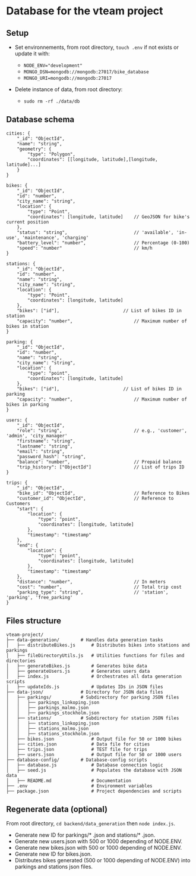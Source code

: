 # Database for the vteam project

## Setup
* Set environnements, from root directory, `touch .env` if not exists or update it with:
  * `NODE_ENV="development"`
  * `MONGO_DSN=mongodb://mongodb:27017/bike_database`
  * `MONGO_URI=mongodb://mongodb:27017`

* Delete instance of data, from root directory: 
    * `sudo rm -rf ./data/db`

## Database schema
	cities: { 
		"_id": "ObjectId",
		"name": "string",
		"geometry": {
			"type": "Polygon",
			"coordinates": [[longitude, latitude],[longitude, latitude]...]
		}
	}
	
	bikes: {
		"_id": "ObjectId",
		"id": "number",
		"city_name": "string",
		"location": {
			"type": "Point",
			"coordinates": [longitude, latitude]	// GeoJSON for bike's current position
		},                                	
		"status": "string",               			// 'available', 'in-use', 'maintenance', 'charging'
		"battery_level": "number",        			// Percentage (0-100)
		"speed": "number"							// km/h
	}
	
	stations: {
		"_id": "ObjectId",
		"id": "number",
		"name": "string",
		"city_name": "string",
		"location": {
			"type": "Point",
			"coordinates": [longitude, latitude]
		},
		"bikes": ["id"],            			// List of bikes ID in station
		"capacity": "number",             			// Maximum number of bikes in station
	}
	
	parking: {
		"_id": "ObjectId",
		"id": "number",
		"name": "string",
		"city_name": "string",
		"location": {
			"type": "point",
			"coordinates": [longitude, latitude]
		},
		"bikes": ["id"],            			// List of bikes ID in parking
		"capacity": "number",             			// Maximum number of bikes in parking	
	}

	users: {
		"_id": "ObjectId",
		"role": "string",                 			// e.g., 'customer', 'admin', 'city_manager'
		"firstname": "string",
		"lastname": "string",
		"email": "string",
		"password_hash": "string",
		"balance": "number",             			// Prepaid balance
		"trip_history": ["ObjectId"]     			// List of trips ID
	}
	
	trips: {
		"_id": "ObjectId",
		"bike_id": "ObjectId",            			// Reference to Bikes
		"customer_id": "ObjectId",        			// Reference to Customers
		"start": {
			"location": {
				"type": "point",
				"coordinates": [longitude, latitude]
			},
			"timestamp": "timestamp"
		},
		"end": {
			"location": {
				"type": "point",
				"coordinates": [longitude, latitude]
			},
			"timestamp": "timestamp"
		},
		"distance": "number",             			// In meters
		"cost": "number",                 			// Total trip cost
		"parking_type": "string",         			// 'station', 'parking', 'free_parking'
	}

## Files structure
	vteam-project/
	├── data-generation/        # Handles data generation tasks
	│   ├── distributeBikes.js  	# Distributes bikes into stations and parkings
	│   ├── fileDirectoryUtils.js   # Utilities functions for files and directories
	│   ├── generateBikes.js    	# Generates bike data
	│   ├── generateUsers.js    	# Generates users data
	│   ├── index.js            	# Orchestrates all data generation scripts
	│   ├── updateIds.js        	# Updates IDs in JSON files
	├── data-json/              # Directory for JSON data files
	│   ├── parkings/           # Subdirectory for parking JSON files
	│   │   ├── parkings_linkoping.json
	│   │   ├── parkings_malmo.json
	│   │   ├── parkings_stockholm.json
	│   ├── stations/           # Subdirectory for station JSON files
	│   │   ├── stations_linkoping.json
	│   │   ├── stations_malmo.json
	│   │   ├── stations_stockholm.json
	│   ├── bikes.json    			# Output file for 50 or 1000 bikes
	│   ├── cities.json				# Data file for cities
	│   ├── trips.json      		# TEST file for trips
	│   ├── users.json      		# Output file for 50 or 1000 users
	├── database-config/        # Database-config scripts
	│   ├── database.js      		# Database connection logic
	│   ├── seed.js             	# Populates the database with JSON data
	│   ├── README.md               # Documentation
	├── .env                    	# Environment variables
	├── package.json            	# Project dependencies and scripts

## Regenerate data (optional)
From root directory, `cd backend/data_generation` then `node index.js`.
* Generate new ID for parkings/* .json and stations/* .json.
* Generate new users.json with 500 or 1000 depending of NODE.ENV.
* Generate new bikes.json with 500 or 1000 depending of NODE.ENV.
* Generate new ID for bikes.json.
* Distributes bikes generated (500 or 1000 depending of NODE.ENV) into parkings and stations json files.
